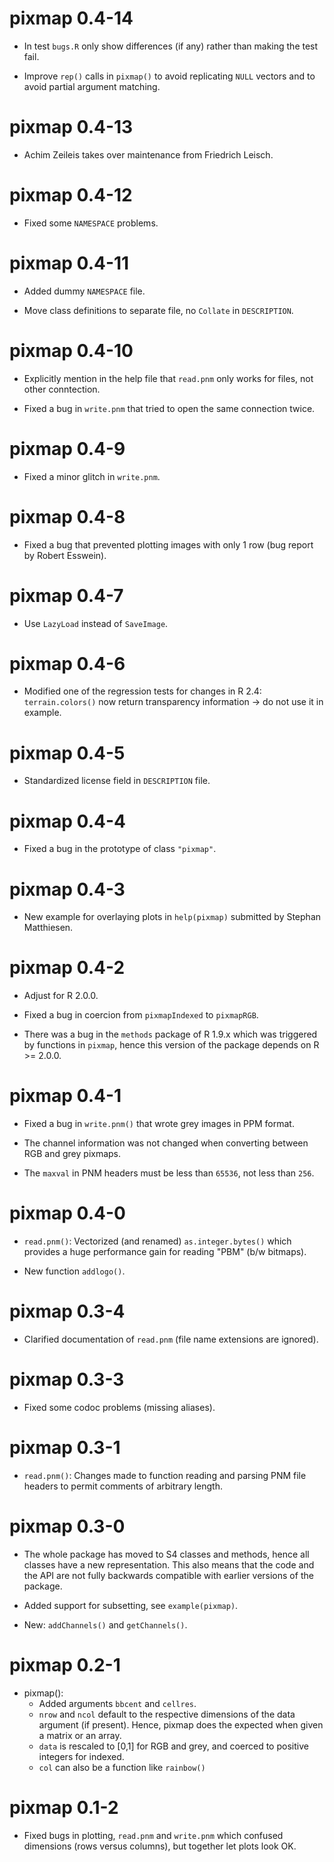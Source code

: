 # pixmap 0.4-14

* In test `bugs.R` only show differences (if any) rather than making the
  test fail.

* Improve `rep()` calls in `pixmap()` to avoid replicating `NULL` vectors
  and to avoid partial argument matching.


# pixmap 0.4-13

* Achim Zeileis takes over maintenance from Friedrich Leisch.


# pixmap 0.4-12

* Fixed some `NAMESPACE` problems.


# pixmap 0.4-11

* Added dummy `NAMESPACE` file.

* Move class definitions to separate file, no `Collate` in `DESCRIPTION`.


# pixmap 0.4-10

* Explicitly mention in the help file that `read.pnm` only works for 
  files, not other conntection.

* Fixed a bug in `write.pnm` that tried to open the same connection twice.


# pixmap 0.4-9

* Fixed a minor glitch in `write.pnm`.


# pixmap 0.4-8

* Fixed a bug that prevented plotting images with only 1 row (bug
  report by Robert Esswein).


# pixmap 0.4-7

* Use `LazyLoad` instead of `SaveImage`.


# pixmap 0.4-6

* Modified one of the regression tests for changes in R 2.4: 
  `terrain.colors()` now return transparency information 
  -> do not use it in example.


# pixmap 0.4-5

* Standardized license field in `DESCRIPTION` file.


# pixmap 0.4-4

* Fixed a bug in the prototype of class `"pixmap"`.


# pixmap 0.4-3

* New example for overlaying plots in `help(pixmap)` submitted by 
  Stephan Matthiesen.


# pixmap 0.4-2

* Adjust for R 2.0.0.

* Fixed a bug in coercion from `pixmapIndexed` to `pixmapRGB`.

* There was a bug in the `methods` package of R 1.9.x which was 
  triggered by functions in `pixmap`, hence this version of the
  package depends on R >= 2.0.0. 


# pixmap 0.4-1

* Fixed a bug in `write.pnm()` that wrote grey images in PPM format.

* The channel information was not changed when converting between
  RGB and grey pixmaps.

* The `maxval` in PNM headers must be less than `65536`, not less than `256`.


# pixmap 0.4-0

* `read.pnm()`: Vectorized (and renamed)  `as.integer.bytes()` which provides
  a huge performance gain for reading "PBM" (b/w bitmaps).

* New function `addlogo()`.


# pixmap 0.3-4

* Clarified documentation of `read.pnm` (file name extensions are ignored).


# pixmap 0.3-3

* Fixed some codoc problems (missing aliases).


# pixmap 0.3-1

* `read.pnm()`: Changes made to function reading and parsing PNM file
  headers to permit comments of arbitrary length.

  
# pixmap 0.3-0

* The whole package has moved to S4 classes and methods, hence all
  classes have a new representation. This also means that the code
  and the API are not fully backwards compatible with earlier
  versions of the package.

* Added support for subsetting, see `example(pixmap)`.

* New: `addChannels()` and `getChannels()`.


# pixmap 0.2-1

* pixmap():
  - Added arguments `bbcent` and `cellres`.
  - `nrow` and `ncol` default to the respective dimensions of the data
    argument (if present). Hence, pixmap does the expected when
    given a matrix or an array.
  - `data` is rescaled to [0,1] for RGB and grey, and coerced to positive
    integers for indexed.
  - `col` can also be a function like `rainbow()`

  
# pixmap 0.1-2

* Fixed bugs in plotting, `read.pnm` and `write.pnm` which confused
  dimensions (rows versus columns), but together let plots look OK.

